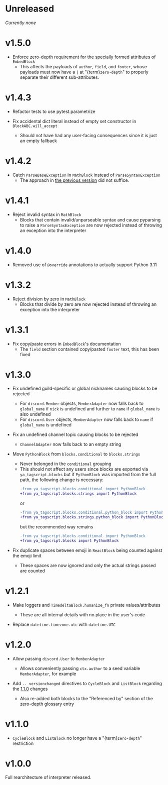 # Unreleased

*Currently none*

# v1.5.0

- Enforce zero-depth requirement for the specially formed attributes of `EmbedBlock`
    - This affects the payloads of ``author``, ``field``, and ``footer``, whose payloads
      must now have a ``|`` at "{term}`zero-depth`" to properly separate their different
      sub-attributes.

# v1.4.3

- Refactor tests to use pytest.parametrize

- Fix accidental dict literal instead of empty set constructor in `BlockABC.will_accept`
    - Should not have had any user-facing consequences since it is just an empty
      fallback

# v1.4.2

- Catch `ParseBaseException` in `MathBlock` instead of `ParseSyntaxException`
    - The approach in [the previous version](#v141) did not suffice.

# v1.4.1

- Reject invalid syntax in `MathBlock`
    - Blocks that contain invalid/unparseable syntax and cause pyparsing to raise a
      `ParseSyntaxException` are now rejected instead of throwing an exception into the
      interpreter

# v1.4.0

- Removed use of `@override` annotations to actually support Python 3.11

# v1.3.2

- Reject division by zero in `MathBlock`
    - Blocks that divide by zero are now rejected instead of throwing an exception into
      the interpreter

# v1.3.1

- Fix copy/paste errors in `EmbedBlock`'s documentation
    - The `field` section contained copy/pasted `footer` text, this has been fixed

# v1.3.0

- Fix undefined guild-specific or global nicknames causing blocks to be rejected
    - For `discord.Member` objects, `MemberAdapter` now falls back to `global_name` if
      `nick` is undefined and further to `name` if `global_name` is also undefined
    - For `discord.User` objects, `MemberAdapter` now falls back to `name` if
      `global_name` is undefined

- Fix an undefined channel topic causing blocks to be rejected
    - `ChannelAdapter` now falls back to an empty string

- Move `PythonBlock` from `blocks.conditional` to `blocks.strings`
    - Never belonged in the `conditional` grouping
    - This should not affect any users since blocks are exported via
      `ya_tagscript.blocks` but if `PythonBlock` was imported from the full path, the
      following change is necessary:
      ```diff
      -from ya_tagscript.blocks.conditional import PythonBlock
      +from ya_tagscript.blocks.strings import PythonBlock
      ```
      or
      ```diff
      -from ya_tagscript.blocks.conditional.python_block import PythonBlock
      +from ya_tagscript.blocks.strings.python_block import PythonBlock
      ```
      but the recommended way remains
      ```diff
      -from ya_tagscript.blocks.conditional import PythonBlock
      +from ya_tagscript.blocks import PythonBlock
      ```

- Fix duplicate spaces between emoji in `ReactBlock` being counted against the emoji
  limit
    - These spaces are now ignored and only the actual strings passed are counted

# v1.2.1

- Make loggers and `TimedeltaBlock.humanize_fn` private values/attributes
    - These are all internal details with no place in the user's code

- Replace `datetime.timezone.utc` with `datetime.UTC`

# v1.2.0

- Allow passing `discord.User` to `MemberAdapter`
    - Allows conveniently passing `ctx.author` to a seed variable `MemberAdapter`, for
      example

- Add ``.. versionchanged`` directives to `CycleBlock` and `ListBlock` regarding the
  [1.1.0](#v110) changes
    - Also re-added both blocks to the "Referenced by" section of the zero-depth
      glossary entry

# v1.1.0

- `CycleBlock` and `ListBlock` no longer have a "{term}`zero-depth`" restriction

# v1.0.0

Full rearchitecture of interpreter released.
